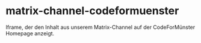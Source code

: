 # matrix-channel-codeformuenster
Iframe, der den Inhalt aus unserem Matrix-Channel auf der CodeForMünster Homepage anzeigt.
